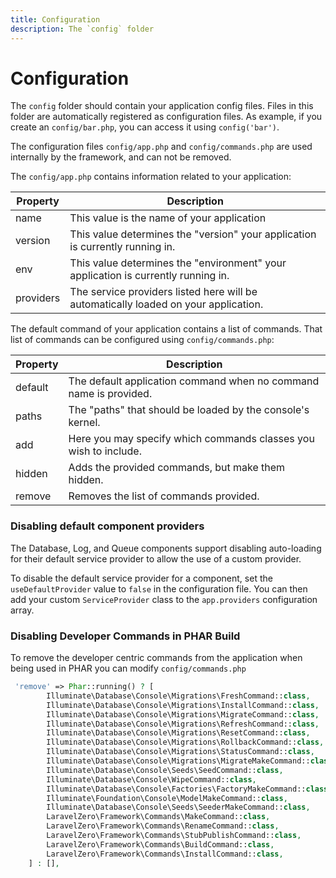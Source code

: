 ```yaml
---
title: Configuration
description: The `config` folder
---
```


# Configuration

The `config` folder should contain your application config files. Files in this folder
are automatically registered as configuration files. As example, if you create an `config/bar.php`,
you can access it using `config('bar')`.

The configuration files `config/app.php` and `config/commands.php` are used internally by the
framework, and can not be removed.

The `config/app.php` contains information related to your application:

| Property  | Description
| ------------- | -------------
| name  | This value is the name of your application
| version  | This value determines the "version" your application is currently running in.
| env  | This value determines the "environment" your application is currently running in.
| providers  | The service providers listed here will be automatically loaded on your application.

The default command of your application contains a list of commands. That list of commands
can be configured using `config/commands.php`:

| Property  | Description
| ------------- | -------------
| default  | The default application command when no command name is provided.
| paths  | The "paths" that should be loaded by the console's kernel.
| add  | Here you may specify which commands classes you wish to include.
| hidden  | Adds the provided commands, but make them hidden.
| remove  | Removes the list of commands provided.

<a name="disabling-default-component-providers"></a>
### Disabling default component providers

The Database, Log, and Queue components support disabling auto-loading for their
default service provider to allow the use of a custom provider.

To disable the default service provider for a component, set the `useDefaultProvider` value
to `false` in the configuration file. You can then add your custom `ServiceProvider` class
to the `app.providers` configuration array.

### Disabling Developer Commands in PHAR Build

To remove the developer centric commands from the application when being used in PHAR you can modify `config/commands.php`

```php
 'remove' => Phar::running() ? [
        Illuminate\Database\Console\Migrations\FreshCommand::class,
        Illuminate\Database\Console\Migrations\InstallCommand::class,
        Illuminate\Database\Console\Migrations\MigrateCommand::class,
        Illuminate\Database\Console\Migrations\RefreshCommand::class,
        Illuminate\Database\Console\Migrations\ResetCommand::class,
        Illuminate\Database\Console\Migrations\RollbackCommand::class,
        Illuminate\Database\Console\Migrations\StatusCommand::class,
        Illuminate\Database\Console\Migrations\MigrateMakeCommand::class,
        Illuminate\Database\Console\Seeds\SeedCommand::class,
        Illuminate\Database\Console\WipeCommand::class,
        Illuminate\Database\Console\Factories\FactoryMakeCommand::class,
        Illuminate\Foundation\Console\ModelMakeCommand::class,
        Illuminate\Database\Console\Seeds\SeederMakeCommand::class,
        LaravelZero\Framework\Commands\MakeCommand::class,
        LaravelZero\Framework\Commands\RenameCommand::class,
        LaravelZero\Framework\Commands\StubPublishCommand::class,
        LaravelZero\Framework\Commands\BuildCommand::class,
        LaravelZero\Framework\Commands\InstallCommand::class,
    ] : [],
```
